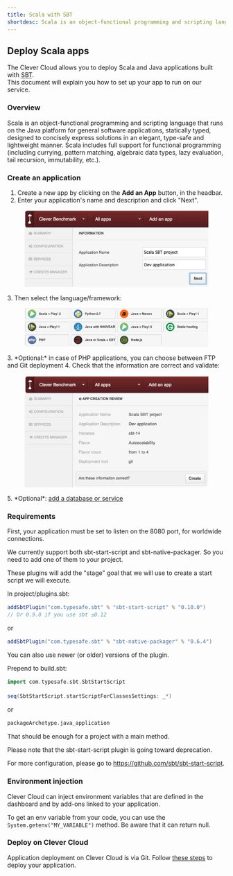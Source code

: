 ```yaml
---
title: Scala with SBT
shortdesc: Scala is an object-functional programming and scripting language that runs on the Java platform…
---
```


## Deploy Scala apps

The Clever Cloud allows you to deploy Scala and Java applications built with <acronym title=" Simple Build Tool">SBT</acronym>.  
This document will explain you how to set up your app to run on our service.

### Overview

Scala is an object-functional programming and scripting language that runs on the Java platform for general software applications, statically typed, designed to concisely express solutions in an elegant, type-safe and lightweight manner. Scala includes full support for functional programming (including currying, pattern matching, algebraic data types, lazy evaluation, tail recursion, immutability, etc.).

### Create an application

1. Create a new app by clicking on the **Add an App** button, in the headbar. 
2. Enter your application's name and description and click "Next".
<figure class="cc-content-img">
  <img src="/assets/images/screens/scalasbt/scalasbt_create.png"/>
</figure>
3. Then select the language/framework:  <figure class="cc-content-img"><img src="/assets/images/javawarapp.png"></figure>
3. *Optional:* in case of PHP applications, you can choose between FTP and Git deployment
4. Check that the information are correct and validate: <figure class="cc-content-img"><img src="/assets/images/screens/scalasbt/scalasbt_validation.png"/></figure>
5. *Optional*: <a href="/databases-and-services/add-service/">add a database or service</a>

### Requirements

First, your application must be set to listen on the 8080 port, for worldwide
connections.

We currently support both sbt-start-script and sbt-native-packager. So
you need to add one of them to your project.

These plugins will add the "stage" goal that we will use to create a
start script we will execute.

In project/plugins.sbt:

```scala
addSbtPlugin("com.typesafe.sbt" % "sbt-start-script" % "0.10.0")
// Or 0.9.0 if you use sbt ≤0.12
```

or

```scala
addSbtPlugin("com.typesafe.sbt" % "sbt-native-packager" % "0.6.4")
```

You can also use newer (or older) versions of the plugin.

Prepend to build.sbt:

```scala
import com.typesafe.sbt.SbtStartScript

seq(SbtStartScript.startScriptForClassesSettings: _*)
```

or

```scala
packageArchetype.java_application
```

That should be enough for a project with a main method.

Please note that the sbt-start-script plugin is going toward deprecation.

For more configuration, please go to <a href="https://github.com/sbt/sbt-start-script" target="_blank">https://github.com/sbt/sbt-start-script</a>.

### Environment injection

Clever Cloud can inject environment variables that are defined in the
dashboard and by add-ons linked to your application.

To get an env variable from your code, you can use the `System.getenv("MY_VARIABLE")` method. Be aware that it can return null.

### Deploy on Clever Cloud

Application deployment on Clever Cloud is via Git. Follow [these steps](/clever-cloud-overview/add-application/) to deploy your application.

